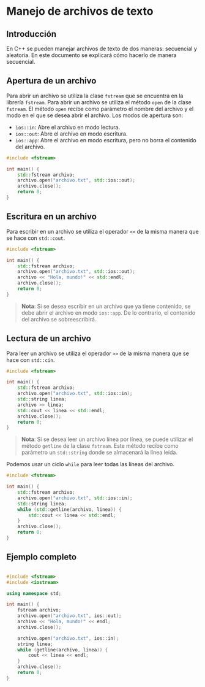 # Manejo de archivos de texto

## Introducción

En C++ se pueden manejar archivos de texto de dos maneras: secuencial y aleatoria. En este documento se explicará cómo
hacerlo de manera secuencial.

## Apertura de un archivo

Para abrir un archivo se utiliza la clase `fstream` que se encuentra en la librería `fstream`. Para abrir un archivo se
utiliza el método `open` de la clase `fstream`. El método `open` recibe como parámetro el nombre del archivo y el modo
en el que se desea abrir el archivo. Los modos de apertura son:

* `ios::in`: Abre el archivo en modo lectura.
* `ios::out`: Abre el archivo en modo escritura.
* `ios::app`: Abre el archivo en modo escritura, pero no borra el contenido del archivo.

```c++
#include <fstream>

int main() {
    std::fstream archivo;
    archivo.open("archivo.txt", std::ios::out);
    archivo.close();
    return 0;
}
```

## Escritura en un archivo

Para escribir en un archivo se utiliza el operador `<<` de la misma manera que se hace con `std::cout`.

```c++
#include <fstream>

int main() {
    std::fstream archivo;
    archivo.open("archivo.txt", std::ios::out);
    archivo << "Hola, mundo!" << std::endl;
    archivo.close();
    return 0;
}
```

> **Nota**: Si se desea escribir en un archivo que ya tiene contenido, se debe abrir el archivo en modo `ios::app`.
> De lo contrario, el contenido del archivo se sobreescribirá.

## Lectura de un archivo

Para leer un archivo se utiliza el operador `>>` de la misma manera que se hace con `std::cin`.

```c++
#include <fstream>

int main() {
    std::fstream archivo;
    archivo.open("archivo.txt", std::ios::in);
    std::string linea;
    archivo >> linea;
    std::cout << linea << std::endl;
    archivo.close();
    return 0;
}
```

> **Nota**: Si se desea leer un archivo línea por línea, se puede utilizar el método `getline` de la clase `fstream`.
> Este método recibe como parámetro un `std::string` donde se almacenará la línea leída.

Podemos usar un ciclo `while` para leer todas las líneas del archivo.

```c++
#include <fstream>

int main() {
    std::fstream archivo;
    archivo.open("archivo.txt", std::ios::in);
    std::string linea;
    while (std::getline(archivo, linea)) {
        std::cout << linea << std::endl;
    }
    archivo.close();
    return 0;
}
```

## Ejemplo completo

```c++

#include <fstream>
#include <iostream>

using namespace std;

int main() {
    fstream archivo;
    archivo.open("archivo.txt", ios::out);
    archivo << "Hola, mundo!" << endl;
    archivo.close();

    archivo.open("archivo.txt", ios::in);
    string linea;
    while (getline(archivo, linea)) {
        cout << linea << endl;
    }
    archivo.close();
    return 0;
}
```
